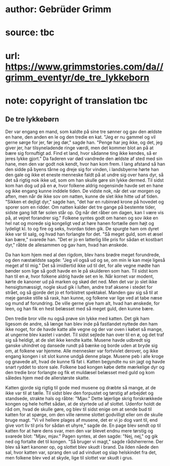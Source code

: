 # author: Gebrüder Grimm
# source: tbc
# url: https://www.grimmstories.com/da//grimm_eventyr/de_tre_lykkeborn
# note: copyright of translation tbc

## De tre lykkebørn 

Der var engang en mand, som kaldte på sine tre sønner og gav den ældste
en hane, den anden en le og den tredie en kat. "Jeg er nu gammel og vil
gerne sørge for jer, før jeg dør," sagde han. "Penge har jeg ikke, og
det, jeg giver jer, har tilsyneladende ringe værdi, men det kommer blot
an på at bære sig fornuftigt ad. Find et land, hvor sådanne ting ikke
kendes, så er jeres lykke gjort." Da faderen var død vandrede den
ældste af sted med sin hane, men den var godt nok kendt, hvor han kom
frem. I lang afstand så han den sidde på byens tårne og dreje sig for
vinden, i landsbyerne hørte han den gale og ikke et eneste menneske
faldt på at undre sig over hans dyr, så det så rigtig nok ikke ud, som
om han skulle gøre sin lykke dermed. Til sidst kom han dog ud på en ø,
hvor folkene aldrig nogensinde havde set en hane og ikke engang kunne
inddele tiden. De vidste nok, når det var morgen og aften, men når de
ikke sov om natten, kunne de slet ikke hitte ud af tiden. "Sikken et
dejligt dyr," sagde han, "det har en rubinrød krone på hovedet og
sporer som en ridder. Om natten kalder det tre gange på bestemte tider,
sidste gang lidt før solen står op. Og når det råber om dagen, kan I
være vis på, at vejret forandrer sig." Folkene syntes godt om hanen og
sov ikke en hel nat og morede sig kongeligt ved at høre hanen fortælle
dem højt og lydeligt kl. to og fire og seks, hvordan tiden gik. De
spurgte ham om dyret ikke var til salg, og hvad han forlangte for det.
"Så meget guld, som et æsel kan bære," svarede han. "Det er jo en
latterlig lille pris for sådan et kostbart dyr," råbte de allesammen og
gav ham, hvad han ønskede.

Da han kom hjem med al den rigdom, blev hans brødre meget forundrede, og
den næstældste sagde: "Jeg vil også ud og se, om min le kan meje ligeså
meget af til mig." Det så imidlertid ikke ud til det, for alle vegne
mødte han bønder som lige så godt havde en le på skulderen som han. Til
sidst kom han til en ø, hvor folkene aldrig havde set en le. Når kornet
var modent, kørte de kanoner ud på marken og skød det ned. Men det var
jo slet ikke hensigtsmæssigt, nogle skud gik i luften, andre traf aksene
i stedet for strået, og så gjorde det jo et forbistret spektakel. Manden
gav sig så til at meje ganske stille så rask, han kunne, og folkene var
lige ved at tabe næse og mund af forundring. De ville gerne give ham
alt, hvad han ønskede, for leen, og han fik en hest belæsset med så
meget guld, den kunne bære.

Den tredie bror ville nu også prøve sin lykke med katten. Det gik ham
ligesom de andre, så længe han blev inde på fastlandet nyttede den ham
ikke noget, for de havde katte alle vegne og der var oven i købet så
mange, at ungerne blev kastet i vandet. Til sidst sejlede han over til
en ø, og det traf sig så heldigt, at de slet ikke kendte katte. Musene
havde udbredt sig ganske uhindret og dansede rundt på bænke og borde
uden at bryde sig om, at folkene var hjemme. Alle mennesker var
fortvivlet derover, og ikke engang kongen i sit slot kunne undgå denne
plage. Musene peb i alle kroge og gnavede alt, hvad de kunne få fat i.
Katten begyndte nu sin jagt og havde snart ryddet to store sale. Folkene
bad kongen købe dette mærkelige dyr og den tredie bror forlangte og fik
et muldæsel belæsset med guld og kom således hjem med de allerstørste
skatte.

Katten gjorde sig rigtig til gode med musene og dræbte så mange, at de
ikke var til at tælle. Til sidst blev den forpustet og tørstig af
arbejdet og standsede, strakte hals og råbte: "Mjav." Dette løjerlige
skrig forskrækkede kongen og hele hoffet sådan, at de styrtede ud af
slottet. Udenfor holdt de råd om, hvad de skulle gøre, og blev til sidst
enige om at sende bud til katten for at spørge, om den ville rømme
slottet godvilligt eller om de skulle bruge magt. "Vi vil hellere
plages af musene, det er vi jo dog vant til, end give vort liv til pris
for sådan et uhyre," sagde de. En page blev sendt op til katten for at
høre dens svar, men den var blevet endnu mere tørstig og svarede blot:
"Mjav, mjav." Pagen syntes, at den sagde: "Nej, nej," og gik ned og
fortalte det til kongen. "Så bruger vi magt," sagde rådsherrerne. Der
blev så kørt kanoner op, og slottet blev skudt i brand. Da ilden nåede
den sal, hvor katten var, sprang den ud ad vinduet og slap helskindet
fra det, men folkene blev ved at skyde, lige til slottet var skudt i
grus.
